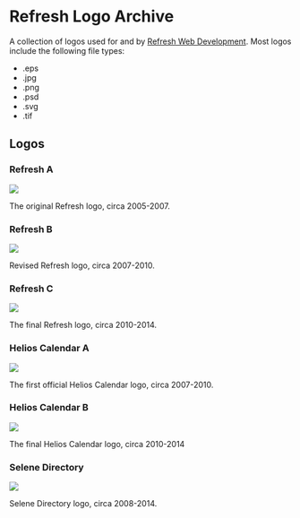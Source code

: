 # Refresh Logo Archive

A collection of logos used for and by [Refresh Web Development](https://refreshmy.com). Most logos include the following file types:

* .eps
* .jpg
* .png
* .psd
* .svg
* .tif

## Logos

### Refresh A

![](https://raw.githubusercontent.com/chrislarrycarl/Refresh-Logos/master/Refresh-A/Refresh-A.png?token=AGt2q9MzOk2ykQADurkeTOUaVvchky60ks5Y8-UNwA%3D%3D)

The original Refresh logo, circa 2005-2007.

### Refresh B

![](https://raw.githubusercontent.com/chrislarrycarl/Refresh-Logos/master/Refresh-B/Refresh-B.png?token=AGt2q5toTb0_73OWBIyOUvLM4v5OS_UPks5Y89v4wA%3D%3D)

Revised Refresh logo, circa 2007-2010.

### Refresh C

![](https://raw.githubusercontent.com/chrislarrycarl/Refresh-Logos/master/Refresh-C/Refresh-C.png?token=AGt2qw8PLTBOc6S_UojsKAidHZmhvbBVks5Y89v1wA%3D%3D)

The final Refresh logo, circa 2010-2014.

### Helios Calendar A

![](https://raw.githubusercontent.com/chrislarrycarl/Refresh-Logos/master/Helios-Calendar-A/Helios-Calendar-A.jpg?token=AGt2q7oDYGUcH_GlXOZ5tXu-n_NNgGczks5Y89u5wA%3D%3D)

The first official Helios Calendar logo, circa 2007-2010.

### Helios Calendar B

![](https://raw.githubusercontent.com/chrislarrycarl/Refresh-Logos/master/Helios-Calendar-B/Helios-Calendar-B.png?token=AGt2q0ZE-bJnjXjwuZxfCYTmmpsLhGOQks5Y89v9wA%3D%3D)

The final Helios Calendar logo, circa 2010-2014

### Selene Directory

![](https://raw.githubusercontent.com/chrislarrycarl/Refresh-Logos/master/Selene-Directory/Selene-Directory.png?token=AGt2q-9SXtiV-K341D7kmtvHY2cAt6Lxks5Y89vxwA%3D%3D)

Selene Directory logo, circa 2008-2014.
